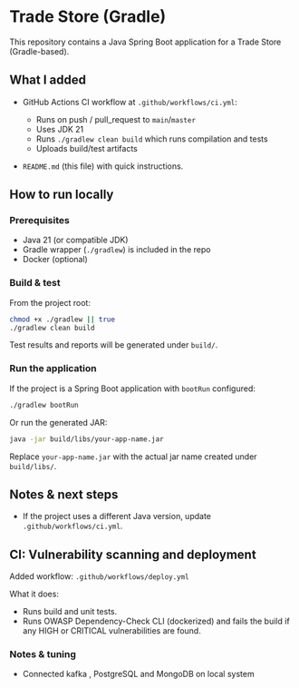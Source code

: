 # Trade Store (Gradle)

This repository contains a Java Spring Boot application for a Trade Store (Gradle-based).

## What I added
- GitHub Actions CI workflow at `.github/workflows/ci.yml`:
  - Runs on push / pull_request to `main`/`master`
  - Uses JDK 21 
  - Runs `./gradlew clean build` which runs compilation and tests
  - Uploads build/test artifacts

- `README.md` (this file) with quick instructions.

## How to run locally

### Prerequisites
- Java 21 (or compatible JDK)
- Gradle wrapper (`./gradlew`) is included in the repo
- Docker (optional)

### Build & test
From the project root:
```bash
chmod +x ./gradlew || true
./gradlew clean build
```

Test results and reports will be generated under `build/`.

### Run the application
If the project is a Spring Boot application with `bootRun` configured:
```bash
./gradlew bootRun
```
Or run the generated JAR:
```bash
java -jar build/libs/your-app-name.jar
```
Replace `your-app-name.jar` with the actual jar name created under `build/libs/`.

## Notes & next steps
- If the project uses a different Java version, update `.github/workflows/ci.yml`.


## CI: Vulnerability scanning and deployment

Added workflow: `.github/workflows/deploy.yml`

What it does:
- Runs build and unit tests.
- Runs OWASP Dependency-Check CLI (dockerized) and fails the build if any HIGH or CRITICAL vulnerabilities are found.

### Notes & tuning
- Connected kafka , PostgreSQL and MongoDB on local system

